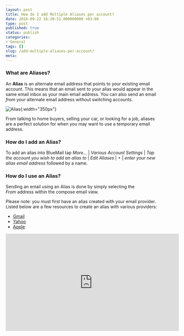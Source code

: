 ```yaml
---
layout: post
title: How do I add Multiple Aliases per account?
date: 2016-09-22 16:20:51.000000000 +03:00
type: post
published: true
status: publish
categories:
- General
tags: []
slug: /add-multiple-aliases-per-account/
meta:
---
```


### What are Aliases?

An **Alias** is an alternate email address that points to your existing email account. This means that an email sent *to* your alias would appear in the same email inbox as your main email address. You can also send an email *from* your alternate email address without switching accounts.

![Alias](/assets/Aliases_v4.png){:width="350px"}

From talking to home buyers, selling your car, or looking for a job, aliases are a perfect solution for when you may want to use a temporary email address.

### How do I add an Alias?
To add an alias into BlueMail tap *More...* \| *Various Account Settings* \| *Tap the account you wish to add an alias to* \| *Edit Aliases* \| + \| *enter your new alias email address* followed by a name.

### How do I use an Alias?

Sending an email using an Alias is done by simply selecting the *From* address within the compose email view.

Please note: you must first have an alias created with your email provider. Listed below are a few resources to create an alias with various providers:

* [Gmail](https://support.google.com/a/answer/33327?hl=en)
* [Yahoo](https://help.yahoo.com/kb/SLN15953.html)
* [Apple](https://support.apple.com/kb/ph2622?locale=en_US)

<iframe src="https://www.youtube.com/embed/vhV4EpFKwHg?list=PLXcA1xyD8E7dB0XsKApln4AqCumFbmOJK" width="560" height="315" frameborder="0" allowfullscreen="allowfullscreen"></iframe>